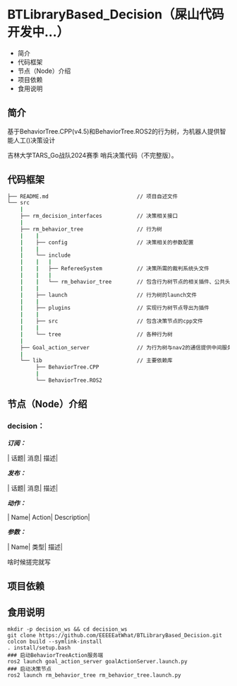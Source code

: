 # BTLibraryBased_Decision（屎山代码开发中...）
- 简介
- 代码框架
- 节点（Node）介绍
- 项目依赖
- 食用说明

## 简介
基于BehaviorTree.CPP(v4.5)和BehaviorTree.ROS2的行为树，为机器人提供智能人工()决策设计

吉林大学TARS_Go战队2024赛季 哨兵决策代码（不完整版）。

## 代码框架

```sh
├── README.md                            // 项目自述文件
└── src
    |   
    ├── rm_decision_interfaces           // 决策相关接口
    |   
    ├── rm_behavior_tree                 // 行为树
    |    |   
    |    ├── config                      // 决策相关的参数配置
    |    |   
    |    └── include                     
    |    |   | 
    |    |   ├── RefereeSystem           // 决策所需的裁判系统头文件
    |    |   | 
    |    |   └── rm_behavior_tree        // 包含行为树节点的相关插件、公共头文件、对裁判系统的客户端
    |    |
    |    ├── launch                      // 行为树的launch文件
    |    |
    |    ├── plugins                     // 实现行为树节点导出为插件
    |    |
    |    ├── src                         // 包含决策节点的cpp文件
    |    |
    |    └── tree                        // 各种行为树
    |    
    ├── Goal_action_server               // 为行为树与nav2的通信提供中间服务端
    |   
    └── lib                              // 主要依赖库
         ├── BehaviorTree.CPP
         |
         └── BehaviorTree.ROS2
```

## 节点（Node）介绍
### decision：
***订阅：***

| 话题| 消息| 描述|

***发布：***

| 话题| 消息| 描述|

***动作：***

| Name| Action| Description|

***参数：***

| Name| 类型| 描述|


啥时候搓完就写


## 项目依赖


## 食用说明
```
mkdir -p decision_ws && cd decision_ws
git clone https://github.com/EEEEEatWhat/BTLibraryBased_Decision.git
colcon build --symlink-install
. install/setup.bash
### 启动BehaviorTreeAction服务端
ros2 launch goal_action_server goalActionServer.launch.py
### 启动决策节点
ros2 launch rm_behavior_tree rm_behavior_tree.launch.py 
